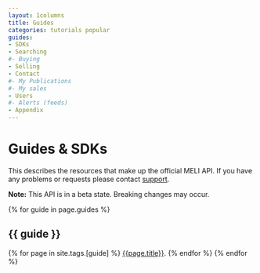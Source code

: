 ```yaml
---
layout: 1columns
title: Guides
categories: tutorials popular
guides: 
- SDKs
- Searching
#- Buying
- Selling
- Contact
#- My Publications
#- My sales
- Users
#- Alerts (feeds)
- Appendix
---
```


# Guides & SDKs

This describes the resources that make up the official MELI API. If
you have any problems or requests please contact
[support](mailto:developers@mercadolibre.com?subject=Meli-API).

**Note:** This API is in a beta state. Breaking changes may occur.


{% for guide in page.guides %}
## {{ guide }}
{% for page in site.tags.[guide] %}
[{{page.title}}]({{page.url}}).
{% endfor %}
{% endfor %}

